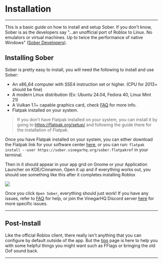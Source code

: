 # Installation
---

This is a basic guide on how to install and setup Sober. If you don't know, Sober is as the developers say "...an unofficial port of Roblox to Linux.
No emulators or virtual machines. Up to twice the performance of native Windows" ([Sober Developers](https://sober.vinegarhq.org/)).

## Installing Sober

Sober is pretty easy to install, you will need the following to install and use Sober:

* An x86_64 computer with SSE4 instruction set or higher. (CPU for 2013+ should be fine)
* A modern Linux distribution (Ex: Ubuntu 24.04, Fedora 40, Linux Mint 21)
* A Vulkan 1.1+ capable graphics card, check [FAQ](../docs/FAQ.html) for more info.
* Flatpak installed on your system.

>  If you don't have Flatpak installed on your system, you can install it by going to https://flatpak.org/setup/ and following the guide there for the installation of Flatpak.

Once you have Flatpak installed on your system, you can either download the Flatpak link for your software center [here](https://sober.vinegarhq.org/sober.flatpakref), or you can run:  `flatpak install --user https://sober.vinegarhq.org/sober.flatpakref` in your terminal.

Then in it should appear in your app grid on Gnome or your Application Launcher on KDE/Cinnamon. Open it up and if everything works out, you should see something like this after it completes installing Roblox

<img src="../images/theendisnotnear.png" class="smallerimg">

Once you click `Open Sober`, everything should just work! If you have any issues, refer to [FAQ](../docs/FAQ.html) for help, or join the VinegarHQ Discord server [here](https://discord.gg/vinegarhq-1069506340973707304) for more specific issues.

---

## Post-Install

Like the official Roblox client, there really isn't anything that you can configure by default outside of the app. But the [tips](../docs/Tips.html) page is here to help you with some helpful things you might want such as FFlags or bringing the old Oof sound back.

---